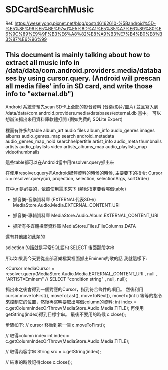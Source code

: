 # SDCardSearchMusic
Ref.
https://weselyong.pixnet.net/blog/post/46162610-%5Bandroid%5D-%E5%8F%96%E5%BE%97sd%E5%8D%A1%E5%85%A7%E6%89%80%E6%9C%89%E9%9F%B3%E6%A8%82%E8%A9%B3%E7%B4%B0%E8%B3%87%E6%96%99

This document is mainly talking about how to extract all music info in 
/data/data/com.android.providers.media/databases 
by using cursor.query. 
(Android will prescan all media files' info in SD card, and write those info to "external.db") 
--------------------- 
Android 系統會預先scan SD卡上全部的影音資料 (音樂/影片/圖片) 並且寫入到 
/data/data/com.android.providers.media/databases/external.db 
當中。 
可以想辦法抓出來用資料庫軟體打開 (例如免費的 SQLite Expert) 

裡面有許多的table 
album_art              audio                  files
album_info             audio_genres           images
albums                 audio_genres_map       search
android_metadata       audio_genres_map_noid  searchhelpertitle
artist_info            audio_meta             thumbnails
artists                audio_playlists        video
artists_albums_map     audio_playlists_map    videothumbnails

這些table都可以在Android當中用resolver.query抓出來 

在使用resolver.query抓Android媒體資料的時候的時候, 主要要下的指令: 
Cursor c = resolver.query(uri, projection, selection, selectionArgs, sortOrder) 

其中uri是必要的，依照使用需求來下 
(類似指定要看哪個table) 

* 抓音樂-音樂資料庫 (EXTERNAL代表SD卡) 
MediaStore.Audio.Media.EXTERNAL_CONTENT_URI 

* 抓音樂-專輯資料庫 
MediaStore.Audio.Album.EXTERNAL_CONTENT_URI 

* 抓所有多媒體檔案資料庫 
MediaStore.Files.FileColumns.DATA 

還有其他諸如此類的 

selection 的話就是平常SQL語句 SELECT 後面那段字串 

所以如果我今天要從全部音樂檔案裡面抓出Eminem的歌的話 
我就這樣下: 

<Cursor mediaCursor = 
resolver.query(MediaStore.Audio.Media.EXTERNAL_CONTENT_URI
, null
, "ARTIST=Eminem"        // SELECT "condition string"
, null, null);

抓出來之後會得到一個對應的Cursor，指到符合條件的項目。 
然後利用 cursor.moveToFirst(), moveToLast(), moveToNext(), moveTo(int i) 
等等的指令來控制它的位置，然後再寫明要取出哪個column的資料: 
int index = c.getColumnIndexOrThrow(MediaStore.Audio.Media.TITLE); 
再使用 getString(index)得到目標字串。 
最後不要用的時候 
c.close(); 


步驟如下:
// cursor 移動到第一個
c.moveToFirst();

// 取得column index
int index = c.getColumnIndexOrThrow(MediaStore.Audio.Media.TITLE);

// 取得內容字串
String src = c.getString(index);

// 結束的時候記得close
c.close();
